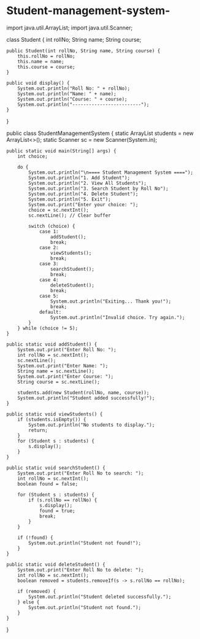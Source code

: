 # Student-management-system- 
import java.util.ArrayList;
import java.util.Scanner;

class Student {
    int rollNo;
    String name;
    String course;

    public Student(int rollNo, String name, String course) {
        this.rollNo = rollNo;
        this.name = name;
        this.course = course;
    }

    public void display() {
        System.out.println("Roll No: " + rollNo);
        System.out.println("Name: " + name);
        System.out.println("Course: " + course);
        System.out.println("-------------------------");
    }
}

public class StudentManagementSystem {
    static ArrayList<Student> students = new ArrayList<>();
    static Scanner sc = new Scanner(System.in);

    public static void main(String[] args) {
        int choice;

        do {
            System.out.println("\n==== Student Management System ====");
            System.out.println("1. Add Student");
            System.out.println("2. View All Students");
            System.out.println("3. Search Student by Roll No");
            System.out.println("4. Delete Student");
            System.out.println("5. Exit");
            System.out.print("Enter your choice: ");
            choice = sc.nextInt();
            sc.nextLine(); // Clear buffer

            switch (choice) {
                case 1:
                    addStudent();
                    break;
                case 2:
                    viewStudents();
                    break;
                case 3:
                    searchStudent();
                    break;
                case 4:
                    deleteStudent();
                    break;
                case 5:
                    System.out.println("Exiting... Thank you!");
                    break;
                default:
                    System.out.println("Invalid choice. Try again.");
            }
        } while (choice != 5);
    }

    public static void addStudent() {
        System.out.print("Enter Roll No: ");
        int rollNo = sc.nextInt();
        sc.nextLine();
        System.out.print("Enter Name: ");
        String name = sc.nextLine();
        System.out.print("Enter Course: ");
        String course = sc.nextLine();

        students.add(new Student(rollNo, name, course));
        System.out.println("Student added successfully!");
    }

    public static void viewStudents() {
        if (students.isEmpty()) {
            System.out.println("No students to display.");
            return;
        }
        for (Student s : students) {
            s.display();
        }
    }

    public static void searchStudent() {
        System.out.print("Enter Roll No to search: ");
        int rollNo = sc.nextInt();
        boolean found = false;

        for (Student s : students) {
            if (s.rollNo == rollNo) {
                s.display();
                found = true;
                break;
            }
        }

        if (!found) {
            System.out.println("Student not found!");
        }
    }

    public static void deleteStudent() {
        System.out.print("Enter Roll No to delete: ");
        int rollNo = sc.nextInt();
        boolean removed = students.removeIf(s -> s.rollNo == rollNo);

        if (removed) {
            System.out.println("Student deleted successfully.");
        } else {
            System.out.println("Student not found.");
        }
    }
}
